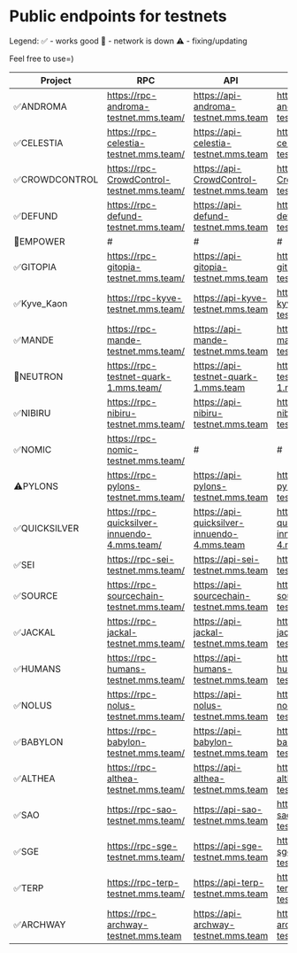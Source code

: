 # Public endpoints for testnets

Legend: 
✅️ - works good
🔴 - network is down
⚠️ - fixing/updating

Feel free to use=)

| Project | RPC | API | gRPC |
| ------ | ------ | ------ | ------ |
| ✅️ANDROMA | https://rpc-androma-testnet.mms.team/ | https://api-androma-testnet.mms.team | https://grpc-androma-testnet.mms.team |
| ✅️CELESTIA | https://rpc-celestia-testnet.mms.team/ | https://api-celestia-testnet.mms.team | https://grpc-celestia-testnet.mms.team |
| ✅️CROWDCONTROL | https://rpc-CrowdControl-testnet.mms.team/ | https://api-CrowdControl-testnet.mms.team | https://grpc-CrowdControl-testnet.mms.team |
| ✅️DEFUND | https://rpc-defund-testnet.mms.team/ | https://api-defund-testnet.mms.team | https://grpc-defund-testnet.mms.team |
| 🔴EMPOWER | # | # | # |
| ✅️GITOPIA | https://rpc-gitopia-testnet.mms.team/ | https://api-gitopia-testnet.mms.team | https://grpc-gitopia-testnet.mms.team |
| ✅️Kyve_Kaon | https://rpc-kyve-testnet.mms.team/ | https://api-kyve-testnet.mms.team | https://grpc-kyve-testnet.mms.team |
| ✅️MANDE | https://rpc-mande-testnet.mms.team/ | https://api-mande-testnet.mms.team | https://grpc-mande-testnet.mms.team |
| 🔴NEUTRON | https://rpc-testnet-quark-1.mms.team/ | https://api-testnet-quark-1.mms.team | https://grpc-testnet-quark-1.mms.team |
| ✅️NIBIRU | https://rpc-nibiru-testnet.mms.team/ | https://api-nibiru-testnet.mms.team | https://grpc-nibiru-testnet.mms.team |
| ✅️NOMIC | https://rpc-nomic-testnet.mms.team/ | # | # |
| ⚠️PYLONS | https://rpc-pylons-testnet.mms.team/ | https://api-pylons-testnet.mms.team | https://grpc-pylons-testnet.mms.team |
| ✅️QUICKSILVER | https://rpc-quicksilver-innuendo-4.mms.team/ | https://api-quicksilver-innuendo-4.mms.team | https://grpc-quicksilver-innuendo-4.mms.team |
| ✅️SEI | https://rpc-sei-testnet.mms.team/ | https://api-sei-testnet.mms.team | https://grpc-sei-testnet.mms.team |
| ✅️SOURCE | https://rpc-sourcechain-testnet.mms.team/ | https://api-sourcechain-testnet.mms.team | https://grpc-sourcechain-testnet.mms.team |
| ✅️JACKAL | https://rpc-jackal-testnet.mms.team/ | https://api-jackal-testnet.mms.team | https://grpc-jackal-testnet.mms.team | 
| ✅️HUMANS | https://rpc-humans-testnet.mms.team/ | https://api-humans-testnet.mms.team | https://grpc-humans-testnet.mms.team |
| ✅️NOLUS | https://rpc-nolus-testnet.mms.team/ | https://api-nolus-testnet.mms.team | https://grpc-nolus-testnet.mms.team |
| ✅️BABYLON | https://rpc-babylon-testnet.mms.team/ | https://api-babylon-testnet.mms.team | https://grpc-babylon-testnet.mms.team |
| ✅️ALTHEA | https://rpc-althea-testnet.mms.team/ | https://api-althea-testnet.mms.team | https://grpc-althea-testnet.mms.team |
| ✅️SAO| https://rpc-sao-testnet.mms.team/ | https://api-sao-testnet.mms.team | https://grpc-sao-testnet.mms.team |
| ✅️SGE| https://rpc-sge-testnet.mms.team/ | https://api-sge-testnet.mms.team | https://grpc-sge-testnet.mms.team |
| ✅️TERP| https://rpc-terp-testnet.mms.team/ | https://api-terp-testnet.mms.team | https://grpc-terp-testnet.mms.team |
| ✅️ARCHWAY| https://rpc-archway-testnet.mms.team | https://api-archway-testnet.mms.team | https://grpc-archway-testnet.mms.team |
